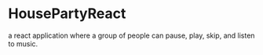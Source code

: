 # HousePartyReact
a react application where a group of people can pause, play, skip, and listen to music.
